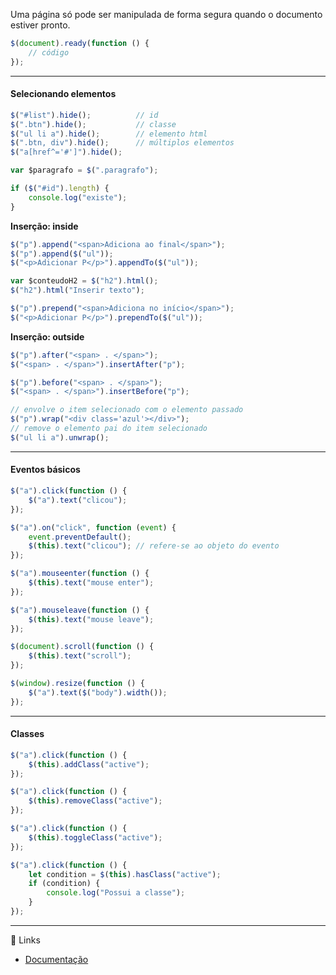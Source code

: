 Uma página só pode ser manipulada de forma segura quando o documento estiver pronto. 

```js
$(document).ready(function () {
    // código
});
```

---

#### Selecionando elementos

```js
$("#list").hide();          // id
$(".btn").hide();           // classe
$("ul li a").hide();        // elemento html
$(".btn, div").hide();      // múltiplos elementos
$("a[href^='#']").hide(); 
```

```js
var $paragrafo = $(".paragrafo");
```

```js
if ($("#id").length) {
    console.log("existe");
}
```

**Inserção: inside**

```js
$("p").append("<span>Adiciona ao final</span>");
$("p").append($("ul"));
$("<p>Adicionar P</p>").appendTo($("ul"));

var $conteudoH2 = $("h2").html();
$("h2").html("Inserir texto");

$("p").prepend("<span>Adiciona no início</span>");
$("<p>Adicionar P</p>").prependTo($("ul"));
```

**Inserção: outside**

```js
$("p").after("<span> . </span>");
$("<span> . </span>").insertAfter("p");

$("p").before("<span> . </span>");
$("<span> . </span>").insertBefore("p");

// envolve o item selecionado com o elemento passado
$("p").wrap("<div class='azul'></div>");
// remove o elemento pai do item selecionado  
$("ul li a").unwrap(); 
```

---

#### Eventos básicos

```js
$("a").click(function () {
    $("a").text("clicou");
});

$("a").on("click", function (event) {
    event.preventDefault();
    $(this).text("clicou"); // refere-se ao objeto do evento
});

$("a").mouseenter(function () {
    $(this).text("mouse enter");
});

$("a").mouseleave(function () {
    $(this).text("mouse leave");
});

$(document).scroll(function () {
    $(this).text("scroll");
});

$(window).resize(function () {
    $("a").text($("body").width());
});
```

---

#### Classes

```js
$("a").click(function () {
    $(this).addClass("active");
});

$("a").click(function () {
    $(this).removeClass("active");
});

$("a").click(function () {
    $(this).toggleClass("active");
});

$("a").click(function () {
    let condition = $(this).hasClass("active");
    if (condition) {
        console.log("Possui a classe");
    }
});
```

---

🔗 Links
* [Documentação](https://api.jquery.com)  
